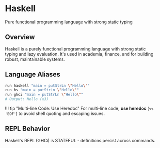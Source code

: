 # Haskell

Pure functional programming language with strong static typing

## Overview

Haskell is a purely functional programming language with strong static typing and lazy evaluation. It's used in academia, finance, and for building robust, maintainable systems.

## Language Aliases

```bash
run haskell "main = putStrLn \"Hello\""
run hs "main = putStrLn \"Hello\""
run ghci "main = putStrLn \"Hello\""
# Output: Hello (x3)
```

!!! tip "Multi-line Code: Use Heredoc"
    For multi-line code, **use heredoc** (`<< 'EOF'`) to avoid shell quoting and escaping issues.

## REPL Behavior

Haskell's REPL (GHCi) is STATEFUL - definitions persist across commands.
